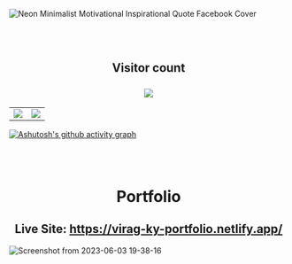 ![Neon Minimalist Motivational Inspirational Quote Facebook Cover](https://github.com/virag-ky/virag-ky/assets/79658534/dfb97660-6ba2-4a0a-9108-d0a5cd0d6f1c)



<br>
<br>
<h2 align="center"> 
  Visitor count<br><br>
  <img src="https://profile-counter.glitch.me/virag-ky/count.svg" />
</h2>

<div><table><tr><td width="50%"><img src="https://github-readme-stats.vercel.app/api?username=virag-ky&show_icons=true&include_all_commits=true&hide_border=true&title_color=ffff00&icon_color=ffff00&text_color=fff&bg_color=0c002e"></td><td width="50%"><img src="https://github-readme-streak-stats.herokuapp.com?user=virag-ky&hide_border=true&ring=ffff00&sideNums=ffff00&stroke=1495ff&background=0c002e&sideLabels=fff&dates=61dbfb&fire=61dbfb&currStreakLabel=fff&currStreakNum=61dbfb&date_format=M%20j%5B%2C%20Y%5D"></td></tr></table></div>


[![Ashutosh's github activity graph](https://github-readme-activity-graph.vercel.app/graph?username=virag-ky&bg_color=0c002e&color=61dbfb&line=ffff00&point=1495ff&area=true&hide_border=true)](https://github.com/ashutosh00710/github-readme-activity-graph)

<br>
<br>
<h1 align="center">Portfolio</h1>
<h2 align="center">Live Site: <a href="https://virag-ky-portfolio.netlify.app/" target="_blank">https://virag-ky-portfolio.netlify.app/</a></h2> 


![Screenshot from 2023-06-03 19-38-16](https://github.com/virag-ky/virag-ky/assets/79658534/98dde1fa-af72-457f-b0bb-05fdefa0ef12)
